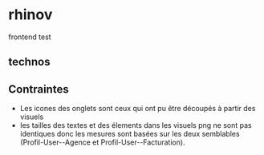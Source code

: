 # rhinov
frontend test

## technos

## Contraintes
* Les icones des onglets sont ceux qui ont pu être découpés à partir des visuels
* les tailles des textes et des élements dans les visuels png ne sont pas identiques donc les mesures sont basées sur les deux semblables (Profil-User--Agence et Profil-User--Facturation). 
